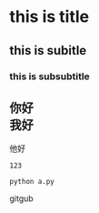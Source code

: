 # this is title
## this is subitle
### this is subsubtitle

你好<br>
我好
---
他好

```123```

```
python a.py
```
gitgub
